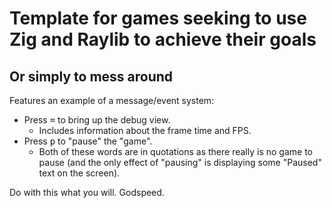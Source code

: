# Template for games seeking to use Zig and Raylib to achieve their goals
## Or simply to mess around

Features an example of a message/event system:
- Press <kbd>=</kbd> to bring up the debug view.
  - Includes information about the frame time and FPS.
- Press <kbd>p</kbd> to "pause" the "game".
  - Both of these words are in quotations as there really is no game to pause (and the only effect of "pausing" is displaying some "Paused" text on the screen).
 
Do with this what you will.
Godspeed.
